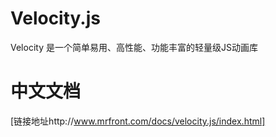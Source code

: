 # Velocity.js
Velocity 是一个简单易用、高性能、功能丰富的轻量级JS动画库

# 中文文档
[链接地址http://www.mrfront.com/docs/velocity.js/index.html]
